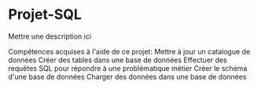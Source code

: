 # Projet-SQL
Mettre une description ici

Compétences acquises à l'aide de ce projet:
Mettre à jour un catalogue de données
Créer des tables dans une base de données
Effectuer des requêtes SQL pour répondre à une problématique métier
Créer le schéma d'une base de données
Charger des données dans une base de données
